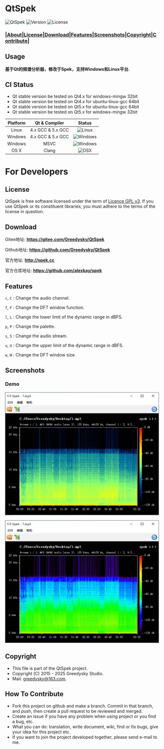 # QtSpek
![QtSpek](https://img.shields.io/badge/Greedysky-QtSpek-green.svg?style=flat-square)
![Version](https://img.shields.io/badge/Version-0.8.5-blue.svg?style=flat-square)
![License](https://img.shields.io/badge/License-GPL%20V3-yellowgreen.svg?style=flat-square)

### **|[About](https://github.com/Greedysky/QtSpek#usage)|[License](https://github.com/Greedysky/QtSpek#license)|[Download](https://github.com/Greedysky/QtSpek#download)|[Features](https://github.com/Greedysky/QtSpek#features)|[Screenshots](https://github.com/Greedysky/QtSpek#screenshots)|[Copyright](https://github.com/Greedysky/QtSpek#copyright)|[Contribute](https://github.com/Greedysky/QtSpek#how-to-contribute)|**

Usage
--------
**基于Qt的频谱分析器，修改于Spek，支持Windows和Linux平台.**

## CI Status
 * Qt stable version be tested on Qt4.x for windows-mingw 32bit
 * Qt stable version be tested on Qt4.x for ubuntu-linux-gcc 64bit
 * Qt stable version be tested on Qt5.x for ubuntu-linux-gcc 64bit
 * Qt stable version be tested on Qt5.x for windows-mingw 32bit

| Platform | Qt & Compiler     | Status                                                                 |
| :---:    | :---:             | :---:                                                                  |
| Linux    | 4.x GCC & 5.x GCC | ![Linux](https://img.shields.io/badge/build-passing-brightgreen.svg)   |
| Windows  | 4.x GCC & 5.x GCC | ![Windows](https://img.shields.io/badge/build-passing-brightgreen.svg) |
| Windows  | MSVC              | ![Windows](https://img.shields.io/badge/build-unknown-lightgrey.svg)   |
| OS X     | Clang             | ![OSX](https://img.shields.io/badge/build-unknown-lightgrey.svg)       |
# For Developers

License
--------
QtSpek is free software licensed under the term of [Licence GPL v3](https://github.com/Greedysky/QtSpek/blob/master/LICENSE). If you use QtSpek or its constituent libraries, you must adhere to the terms of the license in question.

Download
--------
Gitee地址: **<u>https://gitee.com/Greedysky/QtSpek</u>**

Github地址: **<u>https://github.com/Greedysky/QtSpek</u>**

官方地址: **<u>http://spek.cc</u>**

官方仓库地址: **<u>https://github.com/alexkay/spek</u>**

Features
--------
`c`, `C`
:   Change the audio channel.

`f`, `F`
:   Change the DFT window function.

`l`, `L`
:   Change the lower limit of the dynamic range in dBFS.

`p`, `P`
:   Change the palette.

`s`, `S`
:   Change the audio stream.

`u`, `U`
:   Change the upper limit of the dynamic range in dBFS.

`w`, `W`
:   Change the DFT window size.

Screenshots
--------
### Demo
![Demo](https://github.com/Greedysky/QtSpek/blob/master/resource/demo.jpg?raw=true)

![Demo](https://github.com/Greedysky/QtSpek/blob/master/resource/demo2.jpg?raw=true)

Copyright
--------
 * This file is part of the QtSpek project.
 * Copyright (C) 2015 - 2025 Greedysky Studio.
 * Mail: greedysky@163.com.

How To Contribute
--------
 * Fork this project on github and make a branch. Commit in that branch, and push, then create a pull request to be reviewed and merged.
 * Create an issue if you have any problem when using project or you find a bug, etc.
 * What you can do: translation, write document, wiki, find or fix bugs, give your idea for this project etc.
 * If you want to join the project developed together, please send e-mail to me.
